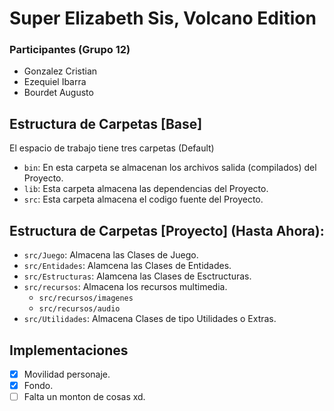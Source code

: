 # Super Elizabeth Sis, Volcano Edition

### Participantes (Grupo 12)
- Gonzalez Cristian
- Ezequiel Ibarra
- Bourdet Augusto

## Estructura de Carpetas [Base]

El espacio de trabajo tiene tres carpetas (Default)

- `bin`: En esta carpeta se almacenan los archivos salida (compilados) del Proyecto. 
- `lib`: Esta carpeta almacena las dependencias del Proyecto.
- `src`: Esta carpeta almacena el codigo fuente del Proyecto.

## Estructura de Carpetas [Proyecto] (Hasta Ahora):

- `src/Juego`: Almacena las Clases de Juego.
- `src/Entidades`: Alamcena las Clases de Entidades.
- `src/Estructuras`: Alamcena las Clases de Esctructuras.
- `src/recursos`: Almacena los recursos multimedia.
    - `src/recursos/imagenes`
    - `src/recursos/audio`
- `src/Utilidades`: Almacena Clases de tipo Utilidades o Extras.


## Implementaciones

- [x] Movilidad personaje.
- [x] Fondo.
- [ ] Falta un monton de cosas xd.
